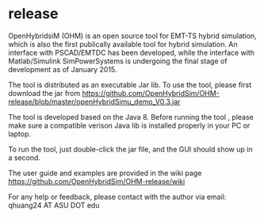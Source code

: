 # release
OpenHybridsiM (OHM) is an open source tool for EMT-TS hybrid simulation, which is also the first publically available tool for hybrid simulation. An interface with PSCAD/EMTDC has been developed, while the interface with Matlab/Simulink SimPowerSystems is undergoing the final stage of development as of January 2015.

The tool is distributed as an executable Jar lib. To use the tool, please first download the jar from https://github.com/OpenHybridSim/OHM-release/blob/master/openHybridSimu_demo_V0.3.jar

The tool is developed based on the Java 8. Before running the tool , please make sure a compatible verison Java lib is installed properly in your PC or laptop.

To run the tool, just double-click the jar file, and the GUI should show up in a second.

The user guide and examples are provided in the wiki page
https://github.com/OpenHybridSim/OHM-release/wiki

For any help or feedback, please contact with the author via email: qhuang24 AT ASU DOT edu
